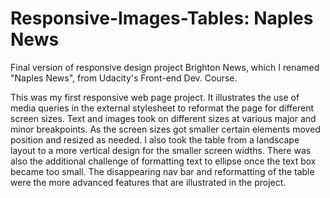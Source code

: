 # Responsive-Images-Tables: Naples News

Final version of responsive design project Brighton News, which I renamed "Naples News", from Udacity's Front-end Dev. Course.

This was my first responsive web page project. It illustrates the use of media queries in the external stylesheet to reformat the page for different screen sizes. Text and images took on different sizes at various major and minor breakpoints. As the screen sizes got smaller certain elements moved position and resized as needed. I also took the table from a landscape layout to a more vertical design for the smaller screen widths. There was also the additional challenge of formatting text to ellipse once the text box became too small. The disappearing nav bar and reformatting of the table were the more advanced features that are illustrated in the project.
